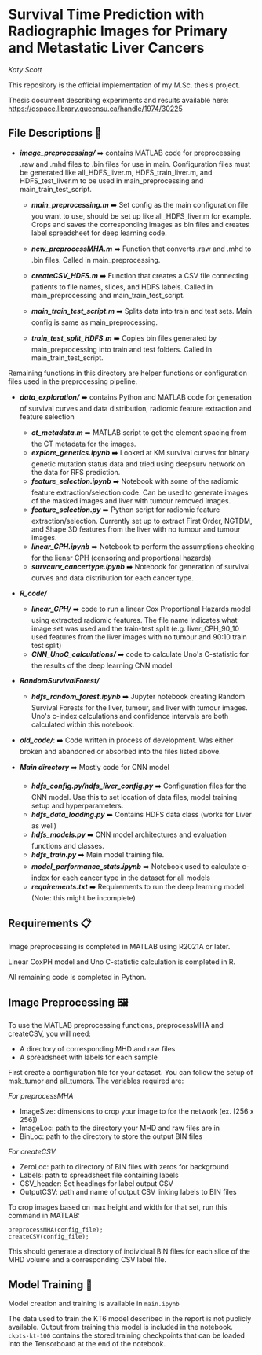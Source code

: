 

# Survival Time Prediction with Radiographic Images for Primary and Metastatic Liver Cancers

*Katy Scott* 

This repository is the official implementation of my M.Sc. thesis project.

Thesis document describing experiments and results available here: https://qspace.library.queensu.ca/handle/1974/30225


## File Descriptions :open_file_folder:
* ***image_preprocessing/*** :arrow_right: contains MATLAB code for preprocessing .raw and .mhd files to .bin files for use in main. Configuration files must be generated like all_HDFS_liver.m, HDFS_train_liver.m, and HDFS_test_liver.m to be used in main_preprocessing and main_train_test_script.
  * ***main_preprocessing.m*** :arrow_right: Set config as the main configuration file you want to use, should be set up like all_HDFS_liver.m for example. Crops and saves the corresponding images as bin files and creates label spreadsheet for deep learning code.
  * ***new_preprocessMHA.m*** :arrow_right: Function that converts .raw and .mhd to .bin files. Called in main_preprocessing.
  * ***createCSV_HDFS.m*** :arrow_right: Function that creates a CSV file connecting patients to file names, slices, and HDFS labels. Called in main_preprocessing and main_train_test_script.
  
  * ***main_train_test_script.m*** :arrow_right: Splits data into train and test sets. Main config is same as main_preprocessing. 
  * ***train_test_split_HDFS.m*** :arrow_right: Copies bin files generated by main_preprocessing into train and test folders. Called in main_train_test_script.

Remaining functions in this directory are helper functions or configuration files used in the preprocessing pipeline.

* ***data_exploration/*** :arrow_right: contains Python and MATLAB code for generation of survival curves and data distribution, radiomic feature extraction and feature selection
  * ***ct_metadata.m*** :arrow_right: MATLAB script to get the element spacing from the CT metadata for the images.
  * ***explore_genetics.ipynb*** :arrow_right: Looked at KM survival curves for binary genetic mutation status data and tried using deepsurv network on the data for RFS prediction.
  * ***feature_selection.ipynb*** :arrow_right: Notebook with some of the radiomic feature extraction/selection code. Can be used to generate images of the masked images and liver with tumour removed images.
  * ***feature_selection.py*** :arrow_right: Python script for radiomic feature extraction/selection. Currently set up to extract First Order, NGTDM, and Shape 3D features from the liver with no tumour and tumour images. 
  * ***linear_CPH.ipynb*** :arrow_right: Notebook to perform the assumptions checking for the lienar CPH (censoring and proportional hazards)
  * ***survcurv_cancertype.ipynb*** :arrow_right: Notebook for generation of survival curves and data distribution for each cancer type.

* ***R_code/***
  * ***linear_CPH/*** :arrow_right: code to run a linear Cox Proportional Hazards model using extracted radiomic features. The file name indicates what image set was used and the train-test split (e.g. liver_CPH_90_10 used features from the liver images with no tumour and 90:10 train test split)
  * ***CNN_UnoC_calculations/*** :arrow_right: code to calculate Uno's C-statistic for the results of the deep learning CNN model

* ***RandomSurvivalForest/***
  * ***hdfs_random_forest.ipynb*** :arrow_right: Jupyter notebook creating Random Survival Forests for the liver, tumour, and liver with tumour images. Uno's c-index calculations and confidence intervals are both calculated within this notebook.

* ***old_code/***: :arrow_right: Code written in process of development. Was either broken and abandoned or absorbed into the files listed above.

* ***Main directory*** :arrow_right: Mostly code for CNN model
  * ***hdfs_config.py/hdfs_liver_config.py*** :arrow_right: Configuration files for the CNN model. Use this to set location of data files, model training setup and hyperparameters.
  * ***hdfs_data_loading.py*** :arrow_right: Contains HDFS data class (works for Liver as well)
  * ***hdfs_models.py*** :arrow_right: CNN model architectures and evaluation functions and classes.
  * ***hdfs_train.py*** :arrow_right: Main model training file.
  * ***model_performance_stats.ipynb*** :arrow_right: Notebook used to calculate c-index for each cancer type in the dataset for all models
  * ***requirements.txt*** :arrow_right: Requirements to run the deep learning model (Note: this might be incomplete)


## Requirements 📋
Image preprocessing is completed in MATLAB using R2021A or later.

Linear CoxPH model and Uno C-statistic calculation is completed in R.

All remaining code is completed in Python.


## Image Preprocessing 🖼️

To use the MATLAB preprocessing functions, preprocessMHA and createCSV, you will need:
* A directory of corresponding MHD and raw files
* A spreadsheet with labels for each sample

First create a configuration file for your dataset. You can follow the setup of msk_tumor and all_tumors. The variables required are:

*For preprocessMHA*
* ImageSize: dimensions to crop your image to for the network (ex. \[256 x 256]) 
* ImageLoc: path to the directory your MHD and raw files are in
* BinLoc: path to the directory to store the output BIN files

*For createCSV*
* ZeroLoc: path to directory of BIN files with zeros for background
* Labels: path to spreadsheet file containing labels 
* CSV_header: Set headings for label output CSV
* OutputCSV: path and name of output CSV linking labels to BIN files

To crop images based on max height and width for that set, run this command in MATLAB:
``` 
preprocessMHA(config_file);
createCSV(config_file); 
```
This should generate a directory of individual BIN files for each slice of the MHD volume and a corresponding CSV label file.

## Model Training 🏃

Model creation and training is available in `main.ipynb`

The data used to train the KT6 model described in the report is not publicly available. 
Output from training this model is included in the notebook. `ckpts-kt-100` contains the stored training checkpoints that can be loaded into the Tensorboard at the end of the notebook.







